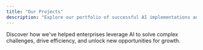 ```yaml
---
title: "Our Projects"
description: "Explore our portfolio of successful AI implementations and innovative solutions that have transformed businesses across industries."
---
```


Discover how we've helped enterprises leverage AI to solve complex challenges, drive efficiency, and unlock new opportunities for growth.